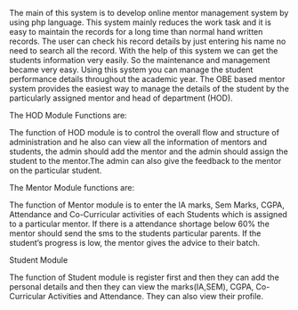 The main of this system is to develop online mentor management system by using php language. This system mainly reduces the work task and it is easy to maintain the records for a long time than normal hand written records. The user can check his record details by just entering his name no need to search all the record. With the help of this system we can get the students information very easily. So the maintenance and management became very easy.      Using this system you can manage the student performance details throughout the academic year. The OBE based mentor system provides the easiest way to manage the details of the student by the particularly assigned mentor and head of department (HOD).

The HOD Module Functions are:
  
   The function of HOD module is to control the overall flow and structure of administration and he also can view all the information of mentors and students, the admin should add the mentor and the admin should assign the student to the mentor.The admin can also give the feedback to the mentor on the particular student. 
   
The Mentor Module functions are:
     
   The function of Mentor module is to enter the IA marks, Sem Marks, CGPA, Attendance and Co-Curricular activities of each Students which is assigned to a particular mentor. If there is a attendance shortage below 60% the mentor should send the sms to the students particular parents. If the student’s progress is low, the mentor gives the advice to their batch.

Student Module 
    
   The function of Student module is register first and then they can add the  personal details and then they can view the marks(IA,SEM), CGPA, Co-Curricular Activities and Attendance. They can also view their profile.


